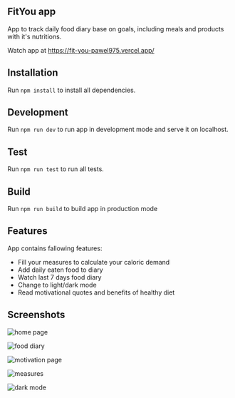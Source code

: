 
## FitYou app

App to track daily food diary base on goals, including meals and products with it's nutritions.

Watch app at https://fit-you-pawel975.vercel.app/

## Installation

Run `npm install` to install all dependencies.

## Development

Run `npm run dev` to run app in development mode and serve it on localhost.

## Test

Run `npm run test` to run all tests.

## Build

Run `npm run build` to build app in production mode

## Features

App contains fallowing features:

- Fill your measures to calculate your caloric demand
- Add daily eaten food to diary
- Watch last 7 days food diary
- Change to light/dark mode
- Read motivational quotes and benefits of healthy diet

## Screenshots

![home page](https://user-images.githubusercontent.com/74624831/173192120-b0c1ce2a-5492-4a82-a88e-77934d4888b8.png)

![food diary](https://user-images.githubusercontent.com/74624831/173192141-ec39b170-6dba-45f9-b530-b2e282d60fa7.png)

![motivation page](https://user-images.githubusercontent.com/74624831/173192149-9f41f1af-77ae-4ebc-a46f-3e8d4a6debcd.png)

![measures](https://user-images.githubusercontent.com/74624831/173192200-8751012f-6b5f-4baf-8bec-74cb85232263.png)

![dark mode](https://user-images.githubusercontent.com/74624831/173192176-52bd7206-687c-4bf3-b369-53bfa2a8ae68.png)





